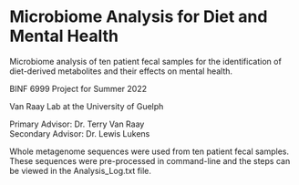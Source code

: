 # Microbiome Analysis for Diet and Mental Health
Microbiome analysis of ten patient fecal samples for the identification of diet-derived metabolites and their effects on mental health.

BINF 6999 Project for Summer 2022

Van Raay Lab at the University of Guelph

Primary Advisor: Dr. Terry Van Raay   
Secondary Advisor: Dr. Lewis Lukens


Whole metagenome sequences were used from ten patient fecal samples. These sequences were pre-processed in command-line and the steps can be viewed in the Analysis_Log.txt file.
